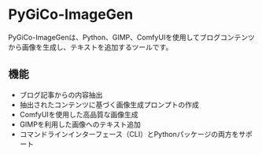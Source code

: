 # PyGiCo-ImageGen

PyGiCo-ImageGenは、Python、GIMP、ComfyUIを使用してブログコンテンツから画像を生成し、テキストを追加するツールです。

## 機能

- ブログ記事からの内容抽出
- 抽出されたコンテンツに基づく画像生成プロンプトの作成
- ComfyUIを使用した高品質な画像生成
- GIMPを利用した画像へのテキスト追加
- コマンドラインインターフェース（CLI）とPythonパッケージの両方をサポート
